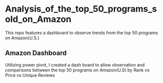 # Analysis_of_the_top_50_programs_sold_on_Amazon
 This repo features a dashboard to observe trends from the top 50 programs on Amazon(U.S.)

 ## Amazon Dashboard
 Utilizing power pivot, I created a dash board to allow observation and comparisons between the top 50 programs on Amazon(U.S) by Rank vs Price vs Unique Reviews
